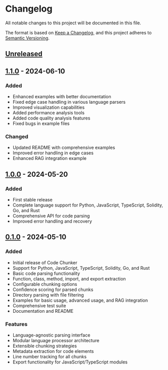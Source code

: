 # Changelog

All notable changes to this project will be documented in this file.

The format is based on [Keep a Changelog](https://keepachangelog.com/en/1.0.0/),
and this project adheres to [Semantic Versioning](https://semver.org/spec/v2.0.0.html).

## [Unreleased]

## [1.1.0] - 2024-06-10

### Added
- Enhanced examples with better documentation
- Fixed edge case handling in various language parsers
- Improved visualization capabilities
- Added performance analysis tools
- Added code quality analysis features
- Fixed bugs in example files

### Changed
- Updated README with comprehensive examples
- Improved error handling in edge cases
- Enhanced RAG integration example

## [1.0.0] - 2024-05-20

### Added
- First stable release
- Complete language support for Python, JavaScript, TypeScript, Solidity, Go, and Rust
- Comprehensive API for code parsing
- Improved error handling and recovery

## [0.1.0] - 2024-05-10

### Added
- Initial release of Code Chunker
- Support for Python, JavaScript, TypeScript, Solidity, Go, and Rust
- Basic code parsing functionality
- Function, class, method, import, and export extraction
- Configurable chunking options
- Confidence scoring for parsed chunks
- Directory parsing with file filtering
- Examples for basic usage, advanced usage, and RAG integration
- Comprehensive test suite
- Documentation and README

### Features
- Language-agnostic parsing interface
- Modular language processor architecture
- Extensible chunking strategies
- Metadata extraction for code elements
- Line number tracking for all chunks
- Export functionality for JavaScript/TypeScript modules

[Unreleased]: https://github.com/jimthebeacon/code-chunker/compare/v1.1.0...HEAD
[1.1.0]: https://github.com/jimthebeacon/code-chunker/compare/v1.0.0...v1.1.0
[1.0.0]: https://github.com/jimthebeacon/code-chunker/compare/v0.1.0...v1.0.0
[0.1.0]: https://github.com/jimthebeacon/code-chunker/releases/tag/v0.1.0
